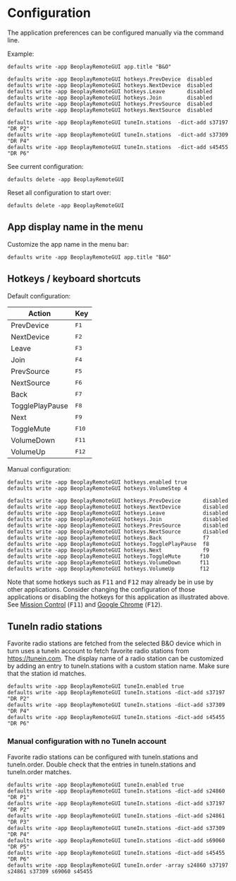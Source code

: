 # Configuration

The application preferences can be configured manually via the command line.

Example:
```
defaults write -app BeoplayRemoteGUI app.title "B&O"

defaults write -app BeoplayRemoteGUI hotkeys.PrevDevice  disabled
defaults write -app BeoplayRemoteGUI hotkeys.NextDevice  disabled
defaults write -app BeoplayRemoteGUI hotkeys.Leave       disabled
defaults write -app BeoplayRemoteGUI hotkeys.Join        disabled
defaults write -app BeoplayRemoteGUI hotkeys.PrevSource  disabled
defaults write -app BeoplayRemoteGUI hotkeys.NextSource  disabled

defaults write -app BeoplayRemoteGUI tuneIn.stations  -dict-add s37197 "DR P2"
defaults write -app BeoplayRemoteGUI tuneIn.stations  -dict-add s37309 "DR P4"
defaults write -app BeoplayRemoteGUI tuneIn.stations  -dict-add s45455 "DR P6"
```

See current configuration:
```
defaults delete -app BeoplayRemoteGUI
```

Reset all configuration to start over:
```
defaults delete -app BeoplayRemoteGUI
```


## App display name in the menu

Customize the app name in the menu bar:
```
defaults write -app BeoplayRemoteGUI app.title "B&O"
```


## Hotkeys / keyboard shortcuts

Default configuration:

| Action           | Key            |
| ---------------- | -------------- |
| PrevDevice       | <kbd>F1 </kbd> |
| NextDevice       | <kbd>F2 </kbd> |
| Leave            | <kbd>F3 </kbd> |
| Join             | <kbd>F4 </kbd> |
| PrevSource       | <kbd>F5 </kbd> |
| NextSource       | <kbd>F6 </kbd> |
| Back             | <kbd>F7 </kbd> |
| TogglePlayPause  | <kbd>F8 </kbd> |
| Next             | <kbd>F9 </kbd> |
| ToggleMute       | <kbd>F10</kbd> |
| VolumeDown       | <kbd>F11</kbd> |
| VolumeUp         | <kbd>F12</kbd> |


Manual configuration:
```
defaults write -app BeoplayRemoteGUI hotkeys.enabled true
defaults write -app BeoplayRemoteGUI hotkeys.VolumeStep 4

defaults write -app BeoplayRemoteGUI hotkeys.PrevDevice       disabled
defaults write -app BeoplayRemoteGUI hotkeys.NextDevice       disabled
defaults write -app BeoplayRemoteGUI hotkeys.Leave            disabled
defaults write -app BeoplayRemoteGUI hotkeys.Join             disabled
defaults write -app BeoplayRemoteGUI hotkeys.PrevSource       disabled
defaults write -app BeoplayRemoteGUI hotkeys.NextSource       disabled
defaults write -app BeoplayRemoteGUI hotkeys.Back             f7
defaults write -app BeoplayRemoteGUI hotkeys.TogglePlayPause  f8
defaults write -app BeoplayRemoteGUI hotkeys.Next             f9
defaults write -app BeoplayRemoteGUI hotkeys.ToggleMute      f10
defaults write -app BeoplayRemoteGUI hotkeys.VolumeDown      f11
defaults write -app BeoplayRemoteGUI hotkeys.VolumeUp        f12
```

Note that some hotkeys such as <kbd>F11</kbd> and <kbd>F12</kbd> may already be in use by other applications.
Consider changing the configuration of those applications or disabling the hotkeys for this application as illustrated above. See [Mission Control](https://apple.stackexchange.com/a/110528) (<kbd>F11</kbd>) and [Google Chrome](https://chrome.google.com/webstore/detail/disable-f12/kpfnljnhmfhomajodmlepkcoflmbjiaf) (<kbd>F12</kbd>).


## TuneIn radio stations

Favorite radio stations are fetched from the selected B&O device which in turn uses a tuneIn account to fetch favorite radio stations from https://tunein.com. The display name of a radio station can be customized by adding an entry to tuneIn.stations with a custom station name. Make sure that the station id matches.

```
defaults write -app BeoplayRemoteGUI tuneIn.enabled true
defaults write -app BeoplayRemoteGUI tuneIn.stations -dict-add s37197 "DR P2"
defaults write -app BeoplayRemoteGUI tuneIn.stations -dict-add s37309 "DR P4"
defaults write -app BeoplayRemoteGUI tuneIn.stations -dict-add s45455 "DR P6"
```

### Manual configuration with no TuneIn account

Favorite radio stations can be configured with tuneIn.stations and tuneIn.order. Double check that the entries in tuneIn.stations and tuneIn.order matches.

```
defaults write -app BeoplayRemoteGUI tuneIn.enabled true
defaults write -app BeoplayRemoteGUI tuneIn.stations -dict-add s24860 "DR P1"
defaults write -app BeoplayRemoteGUI tuneIn.stations -dict-add s37197 "DR P2"
defaults write -app BeoplayRemoteGUI tuneIn.stations -dict-add s24861 "DR P3"
defaults write -app BeoplayRemoteGUI tuneIn.stations -dict-add s37309 "DR P4"
defaults write -app BeoplayRemoteGUI tuneIn.stations -dict-add s69060 "DR P5"
defaults write -app BeoplayRemoteGUI tuneIn.stations -dict-add s45455 "DR P6"
defaults write -app BeoplayRemoteGUI tuneIn.order -array s24860 s37197 s24861 s37309 s69060 s45455
```

